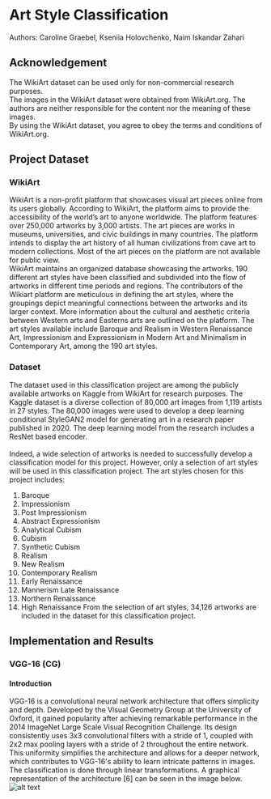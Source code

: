 # Art Style Classification
Authors: Caroline Graebel, Kseniia Holovchenko, Naim Iskandar Zahari

## Acknowledgement

The WikiArt dataset can be used only for non-commercial research purposes. <br>
The images in the WikiArt dataset were obtained from WikiArt.org. The authors are neither responsible for the content nor the meaning of these images. <br>
By using the WikiArt dataset, you agree to obey the terms and conditions of WikiArt.org.

## Project Dataset

### WikiArt
WikiArt is a non-profit platform that showcases visual art pieces online from its users globally. According to WikiArt, the platform aims to provide the accessibility of the world’s art to anyone worldwide. The platform features over 250,000 artworks by 3,000 artists. The art pieces are works in museums, universities, and civic buildings in many countries. The platform intends to display the art history of all human civilizations from cave art to modern collections. Most of the art pieces on the platform are not available for public view. <br>
WikiArt maintains an organized database showcasing the artworks. 190 different art styles have been classified and subdivided into the flow of artworks in different time periods and regions. The contributors of the Wikiart platform are meticulous in defining the art styles, where the groupings depict meaningful connections between the artworks and its larger context. More information about the cultural and aesthetic criteria between Western arts and Easterns arts are outlined on the platform. The art styles available include Baroque and Realism in Western Renaissance Art, Impressionism and Expressionism in Modern Art and Minimalism in Contemporary Art, among the 190 art styles. <br>

### Dataset
The dataset used in this classification project are among the publicly available artworks on Kaggle from WikiArt for research purposes. The Kaggle dataset is a diverse collection of 80,000 art images from 1,119 artists in 27 styles. The 80,000 images were used to develop a deep learning conditional StyleGAN2 model for generating art in a research paper published in 2020. The deep learning model from the research includes a ResNet based encoder. <br>
<br>
Indeed, a wide selection of artworks is needed to successfully develop a classification model for this project. However, only a selection of art styles will be used in this classification project. The art styles chosen for this project includes: <br>
1. Baroque
2. Impressionism
3. Post Impressionism
4. Abstract Expressionism
5. Analytical Cubism
6. Cubism
7. Synthetic Cubism
8. Realism
9. New Realism
10. Contemporary Realism
11. Early Renaissance
12. Mannerism Late Renaissance
13. Northern Renaissance
14. High Renaissance
From the selection of art styles, 34,126 artworks are included in the dataset for this classification project.

## Implementation and Results

### VGG-16 (CG)

#### Introduction
VGG-16 is a convolutional neural network architecture that offers simplicity and depth. Developed by the Visual Geometry Group at the University of Oxford, it gained popularity after achieving remarkable performance in the 2014 ImageNet Large Scale Visual Recognition Challenge. Its design consistently uses 3x3 convolutional filters with a stride of 1, coupled with 2x2 max pooling layers with a stride of 2 throughout the entire network. This uniformity simplifies the architecture and allows for a deeper network, which contributes to VGG-16's ability to learn intricate patterns in images. The classification is done through linear transformations. A graphical representation of the architecture [6] can be seen in the image below. <br>
![alt text](http://url/to/img.png)


